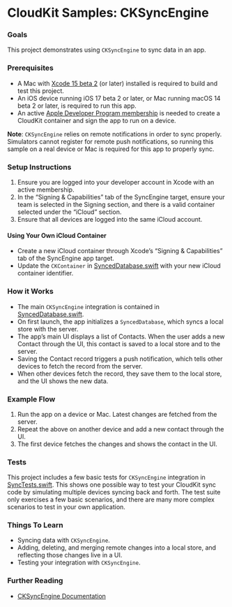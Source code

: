 # CloudKit Samples: CKSyncEngine

### Goals

This project demonstrates using `CKSyncEngine` to sync data in an app.

### Prerequisites

* A Mac with [Xcode 15 beta 2](https://developer.apple.com/xcode/) (or later) installed is required to build and test this project.
* An iOS device running iOS 17 beta 2 or later, or Mac running macOS 14 beta 2 or later, is required to run this app.
* An active [Apple Developer Program membership](https://developer.apple.com/support/compare-memberships/) is needed to create a CloudKit container and sign the app to run on a device.

**Note**: `CKSyncEngine` relies on remote notifications in order to sync properly. Simulators cannot register for remote push notifications, so running this sample on a real device or Mac is required for this app to properly sync.

### Setup Instructions

1. Ensure you are logged into your developer account in Xcode with an active membership.
1. In the “Signing & Capabilities” tab of the SyncEngine target, ensure your team is selected in the Signing section, and there is a valid container selected under the “iCloud” section.
1. Ensure that all devices are logged into the same iCloud account.

#### Using Your Own iCloud Container

* Create a new iCloud container through Xcode’s “Signing & Capabilities” tab of the SyncEngine app target.
* Update the `CKContainer` in [SyncedDatabase.swift](SyncEngine/SyncedDatabase.swift) with your new iCloud container identifier.

### How it Works

* The main `CKSyncEngine` integration is contained in [SyncedDatabase.swift](SyncEngine/SyncedDatabase.swift).
* On first launch, the app initializes a `SyncedDatabase`, which syncs a local store with the server.
* The app’s main UI displays a list of Contacts. When the user adds a new Contact through the UI, this contact is saved to a local store and to the server.
* Saving the Contact record triggers a push notification, which tells other devices to fetch the record from the server.
* When other devices fetch the record, they save them to the local store, and the UI shows the new data.

### Example Flow

1. Run the app on a device or Mac. Latest changes are fetched from the server.
1. Repeat the above on another device and add a new contact through the UI.
1. The first device fetches the changes and shows the contact in the UI.

### Tests

This project includes a few basic tests for `CKSyncEngine` integration in [SyncTests.swift](Tests/SyncTests.swift). This shows one possible way to test your CloudKit sync code by simulating multiple devices syncing back and forth. The test suite only exercises a few basic scenarios, and there are many more complex scenarios to test in your own application.

### Things To Learn

* Syncing data with `CKSyncEngine`.
* Adding, deleting, and merging remote changes into a local store, and reflecting those changes live in a UI.
* Testing your integration with `CKSyncEngine`.

### Further Reading

* [CKSyncEngine Documentation](https://developer.apple.com/documentation/cloudkit/cksyncengine)
